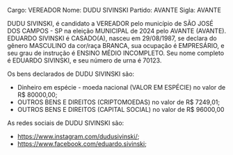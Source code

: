 Cargo: VEREADOR
Nome: DUDU SIVINSKI
Partido: AVANTE
Sigla: AVANTE

DUDU SIVINSKI, é candidato a VEREADOR pelo município de SÃO JOSÉ DOS CAMPOS - SP na eleição MUNICIPAL de 2024 pelo AVANTE (AVANTE).
EDUARDO SIVINSKI é CASADO(A), nasceu em 29/08/1987, se declara do gênero MASCULINO da cor/raça BRANCA, sua ocupação é EMPRESÁRIO, e seu grau de instrução é ENSINO MÉDIO INCOMPLETO.
Seu nome completo é EDUARDO SIVINSKI, e seu número de urna é 70123.

Os bens declarados de DUDU SIVINSKI são: 
- Dinheiro em espécie - moeda nacional (VALOR EM ESPÉCIE) no valor de R$ 80000,00;
- OUTROS BENS E DIREITOS (CRIPTOMOEDAS) no valor de R$ 7249,01;
- OUTROS BENS E DIREITOS (CAPITAL SOCIAL) no valor de R$ 96000,00

As redes sociais de DUDU SIVINSKI são:
- https://www.instagram.com/dudusivinski/;
- https://www.facebook.com/eduardo.sivinski;